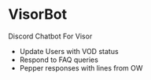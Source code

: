 # VisorBot
Discord Chatbot For Visor
* Update Users with VOD status
* Respond to FAQ queries
* Pepper responses with lines from OW

